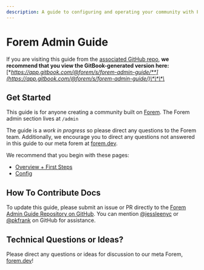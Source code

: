 ```yaml
---
description: A guide to configuring and operating your community with Forem.
---
```


# Forem Admin Guide

If you are visiting this guide from the [associated GitHub repo](https://github.com/forem/forem-admin-guide), **we recommend that you view the GitBook-generated version here:** [**https://app.gitbook.com/@forem/s/forem-admin-guide/**](https://app.gitbook.com/@forem/s/forem-admin-guide/)\*\*\*\*

## Get Started

This guide is for anyone creating a community built on [Forem](https://github.com/forem/forem). The Forem admin section lives at `/admin`

The guide is a _work in progress_ so please direct any questions to the Forem team. Additionally, we encourage you to direct any questions not answered in this guide to our meta forem at [forem.dev](https://forem.dev/).

We recommend that you begin with these pages:

* [Overview + First Steps](getting-started.md)
* [Config](admin/config/)

## How To Contribute Docs

To update this guide, please submit an issue or PR directly to the [Forem Admin Guide Repository on GitHub](https://github.com/forem/forem-admin-guide). You can mention [@jessleenyc](https://github.com/jessleenyc) or [@pkfrank](https://github.com/pkfrank) on GitHub for assistance.

## Technical Questions or Ideas?

Please direct any questions or ideas for discussion to our meta Forem, [forem.dev](https://forem.dev)!

